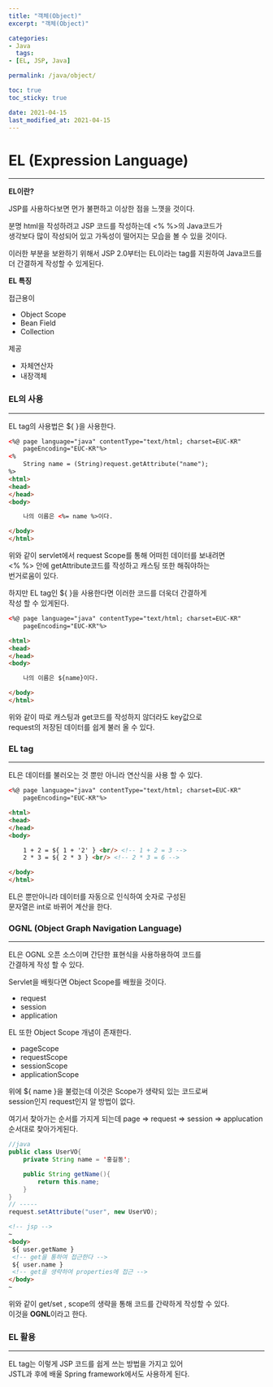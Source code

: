 ```yaml
---
title: "객체(Object)"
excerpt: "객체(Object)"

categories:
- Java
  tags:
- [EL, JSP, Java]

permalink: /java/object/

toc: true
toc_sticky: true

date: 2021-04-15
last_modified_at: 2021-04-15
---
```


# EL (Expression Language)
---
**EL이란?**

JSP를 사용하다보면 먼가 불편하고 이상한 점을 느꼇을 것이다.

분명 html을 작성하려고 JSP 코드를 작성하는데 <% %>의 Java코드가  
생각보다 많이 작성되어 있고 가독성이 떨어지는 모습을 볼 수 있을 것이다.  

이러한 부분을 보완하기 위해서 JSP 2.0부터는 EL이라는 tag를 지원하여 Java코드를 더 간결하게 작성할 수 있게된다.  

**EL 특징**  

접근용이
- Object Scope
- Bean Field
- Collection

제공
- 자체연산자
- 내장객체
  

### EL의 사용
---
EL tag의 사용법은 ${ }을 사용한다.
```html
<%@ page language="java" contentType="text/html; charset=EUC-KR"
    pageEncoding="EUC-KR"%>
<%
    String name = (String)request.getAttribute("name");
%>
<html>
<head>
</head>
<body>

    나의 이름은 <%= name %>이다.

</body>
</html>
```
위와 같이 servlet에서 request Scope를 통해 어떠힌 데이터를 보내려면  
<% %> 안에 getAttribute코드를 작성하고 캐스팅 또한 해줘야하는  
번거로움이 있다.  

하지만 EL tag인 ${ }을 사용한다면 이러한 코드를 더욱더 간결하게  
작성 할 수 있게된다.
```html
<%@ page language="java" contentType="text/html; charset=EUC-KR"
    pageEncoding="EUC-KR"%>

<html>
<head>
</head>
<body>

    나의 이름은 ${name}이다.

</body>
</html>
```
위와 같이 따로 캐스팅과 get코드를 작성하지 않더라도 key값으로  
request의 저장된 데이터를 쉽게 불러 올 수 있다.

### EL tag
---
EL은 데이터를 불러오는 것 뿐만 아니라 연산식을 사용 할 수 있다.
```html
<%@ page language="java" contentType="text/html; charset=EUC-KR"
    pageEncoding="EUC-KR"%>

<html>
<head>
</head>
<body>

    1 + 2 = ${ 1 + '2' } <br/> <!-- 1 + 2 = 3 -->
    2 * 3 = ${ 2 * 3 } <br/> <!-- 2 * 3 = 6 -->    

</body>
</html>   
```
EL은 뿐만아니라 데이터를 자동으로 인식하여 숫자로 구성된  
문자열은 int로 바뀌어 계산을 한다.

### OGNL (Object Graph Navigation Language)
---
EL은 OGNL 오픈 소스이며 간단한 표현식을 사용하용하여 코드를  
간결하게 작성 할 수 있다.

Servlet을 배웟다면 Object Scope를 배웠을 것이다.  
- request
- session
- application

EL 또한 Object Scope 개념이 존재한다.
- pageScope
- requestScope
- sessionScope
- applicationScope
  
위에 ${ name }을 불렀는데 이것은 Scope가 생략되 있는 코드로써  
 session인지 request인지 알 방법이 없다.  

여기서 찾아가는 순서를 가지게 되는데 page => request => session => applucation  
순서대로 찾아가게된다.
```java
//java
public class UserVO{
    private String name = '홍길동';

    public String getName(){
        return this.name;
    }
}
// -----
request.setAttribute("user", new UserVO);
```
```html
<!-- jsp -->
~
<body>
 ${ user.getName }
 <!-- get을 통하여 접근한다 -->
 ${ user.name }
 <!-- get을 생략하여 properties에 접근 -->
</body>
~
```
위와 같이 get/set , scope의 생략을 통해 코드를 간략하게 작성할 수 있다.  
이것을 **OGNL**이라고 한다.

### EL 활용
---
EL tag는 이렇게 JSP 코드를 쉽게 쓰는 방법을 가지고 있어  
JSTL과 후에 배울 Spring framework에서도 사용하게 된다.
